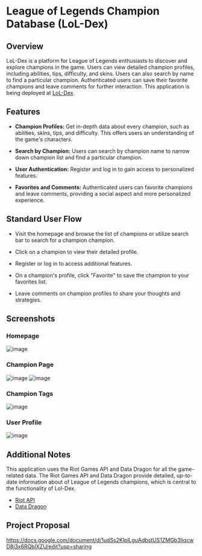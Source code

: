 # League of Legends Champion Database (LoL-Dex)

## Overview

LoL-Dex is a platform for League of Legends enthusiasts to discover and explore champions in the game. Users can view detailed champion profiles, including abilities, tips, difficulty, and skins. Users can also search by name to find a particular champion. Authenticated users can save their favorite champions and leave comments for further interaction. This application is being deployed at [LoL-Dex](https://lol-dex.onrender.com/).

## Features

- **Champion Profiles:** Get in-depth data about every champion, such as abilities, skins, tips, and difficulty. This offers users an understanding of the game's characters.

- **Search by Champion:** Users can search by champion name to narrow down champion list and find a particular champion.

- **User Authentication:** Register and log in to gain access to personalized features.

- **Favorites and Comments:** Authenticated users can favorite champions and leave comments, providing a social aspect and more personalized experience.

## Standard User Flow

- Visit the homepage and browse the list of champions or utilize search bar to search for a champion champion.

- Click on a champion to view their detailed profile.

- Register or log in to access additional features.

- On a champion's profile, click "Favorite" to save the champion to your favorites list.

- Leave comments on champion profiles to share your thoughts and strategies.

## Screenshots
### Homepage
![image](https://github.com/codesbydre/lol-dex/assets/126096910/bc973ee1-cc08-4601-a140-fde5471baeb6)

### Champion Page
![image](https://github.com/codesbydre/lol-dex/assets/126096910/e7c69a8c-6501-45ca-a98b-4ef854832fd1)
![image](https://github.com/codesbydre/lol-dex/assets/126096910/7db4d98c-3f64-45e3-be65-ce24726c18b7)

### Champion Tags
![image](https://github.com/codesbydre/lol-dex/assets/126096910/efc26aa2-fec9-4404-9930-a1af21761d5d)

### User Profile 
![image](https://github.com/codesbydre/lol-dex/assets/126096910/ca109e1f-bf40-49d8-ace2-bb99342cce0f)


## Additional Notes

This application uses the Riot Games API and Data Dragon for all the game-related data. The Riot Games API and Data Dragon provide detailed, up-to-date information about of League of Legends champions, which is central to the functionality of Lol-Dex.

- [Riot API](https://developer.riotgames.com/)
- [Data Dragon](https://riot-api-libraries.readthedocs.io/en/latest/ddragon.html)

## Project Proposal

https://docs.google.com/document/d/1udSs2KlplLguAdbstUS1ZMGb3liqcwD8j3x6RQblXZU/edit?usp=sharing
